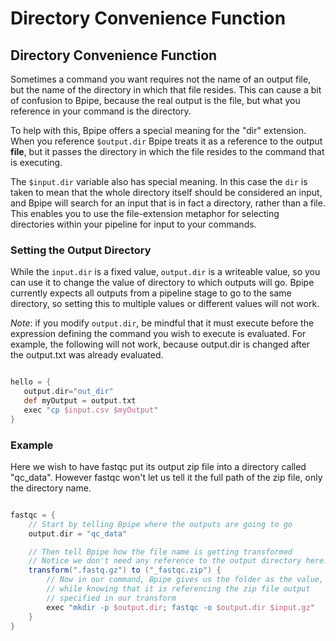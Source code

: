 # Directory Convenience Function

## Directory Convenience Function

Sometimes a command you want requires not the name of an output file, but the name of the directory in which that file resides. This can cause a bit of confusion to Bpipe, because the real output is the file, but what you reference in your command is the directory.

To help with this, Bpipe offers a special meaning for the "dir" extension. When you reference `$output.dir` Bpipe treats it as a reference to the output **file**, but it passes the directory in which the file resides to the command that is executing.

The `$input.dir` variable also has special meaning. In this case the `dir` is taken to mean that the whole directory itself should be considered an input, and Bpipe will search for an input that is in fact a directory, rather than a file. This enables you to use the file-extension metaphor for selecting directories within your pipeline for input to your commands. 

### Setting the Output Directory

While the `input.dir` is a fixed value, `output.dir` is a writeable value, so you can use it to change the value of directory to which outputs will go. Bpipe currently expects all outputs from a pipeline stage to go to the same directory, so setting this to multiple values or different values will not work.

*Note*: if you modify `output.dir`, be mindful that it must execute before the expression defining the command you wish to execute is evaluated. For example, the following will not work, because output.dir is changed after the output.txt was already evaluated.

```groovy 

hello = {
   output.dir="out_dir"
   def myOutput = output.txt
   exec "cp $input.csv $myOutput"
}
```

### Example

Here we wish to have fastqc put its output zip file into a directory called "qc_data". However fastqc won't let us tell it the full path of the zip file, only the directory name.
```groovy 

fastqc = {
    // Start by telling Bpipe where the outputs are going to go
    output.dir = "qc_data"

    // Then tell Bpipe how the file name is getting transformed
    // Notice we don't need any reference to the output directory here!
    transform(".fastq.gz") to ("_fastqc.zip") {
        // Now in our command, Bpipe gives us the folder as the value,
        // while knowing that it is referencing the zip file output 
        // specified in our transform
        exec "mkdir -p $output.dir; fastqc -o $output.dir $input.gz" 
    }
}
```

